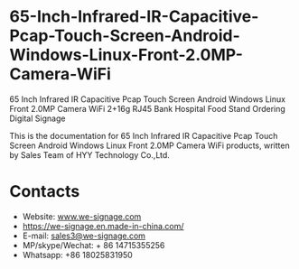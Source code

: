 # 65-Inch-Infrared-IR-Capacitive-Pcap-Touch-Screen-Android-Windows-Linux-Front-2.0MP-Camera-WiFi
65 Inch Infrared IR Capacitive Pcap Touch Screen Android Windows Linux Front 2.0MP Camera WiFi 2+16g RJ45 Bank Hospital Food Stand Ordering Digital Signage

This is the documentation for 65 Inch Infrared IR Capacitive Pcap Touch Screen Android Windows Linux Front 2.0MP Camera WiFi products, written by Sales Team of HYY Technology Co.,Ltd.

# Contacts
- Website: www.we-signage.com
- https://we-signage.en.made-in-china.com/
- E-mail: sales3@we-signage.com
- MP/skype/Wechat: + 86 14715355256
- Whatsapp: +86 18025831950
